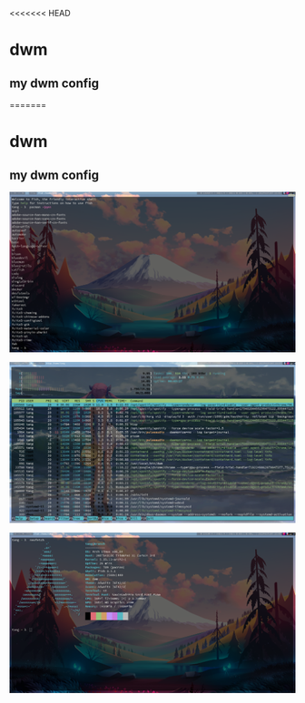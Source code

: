 <<<<<<< HEAD
# dwm
## my dwm config
=======
# dwm

## my dwm config

![2022-03-20_15-42](   2022-03-20_15-42.png)

![2022-03-20_15-57](2022-03-20_15-57.png)

![pz](pz.png)

